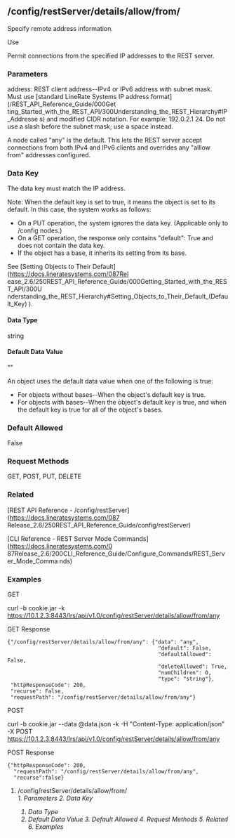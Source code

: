 ## /config/restServer/details/allow/from/<address>

Specify remote address information.

Use

Permit connections from the specified IP addresses to the REST server.

### Parameters

address: REST client address--IPv4 or IPv6 address with subnet mask. Must use
[standard LineRate Systems IP address format](/REST_API_Reference_Guide/000Get
ting_Started_with_the_REST_API/300Understanding_the_REST_Hierarchy#IP_Addresse
s) and modified CIDR notation. For example: 192.0.2.1 24. Do not use a slash
before the subnet mask; use a space instead.

A node called "any" is the default. This lets the REST server accept
connections from both IPv4 and IPv6 clients and overrides any "alllow from"
addresses configured.

### Data Key

The data key must match the IP address.

Note: When the default key is set to true, it means the object is set to its
default. In this case, the system works as follows:

  * On a PUT operation, the system ignores the data key. (Applicable only to /config nodes.)
  * On a GET operation, the response only contains "default": True and does not contain the data key.
  * If the object has a base, it inherits its setting from its base.

See [Setting Objects to Their Default](https://docs.lineratesystems.com/087Rel
ease_2.6/250REST_API_Reference_Guide/000Getting_Started_with_the_REST_API/300U
nderstanding_the_REST_Hierarchy#Setting_Objects_to_Their_Default_(Default_Key)
).

#### Data Type

string

#### Default Data Value

""

An object uses the default data value when one of the following is true:

  * For objects without bases--When the object's default key is true.
  * For objects with bases--When the object's default key is true, and when the default key is true for all of the object's bases.

### Default Allowed

False

### Request Methods

GET, POST, PUT, DELETE

### Related

[REST API Reference - /config/restServer](https://docs.lineratesystems.com/087
Release_2.6/250REST_API_Reference_Guide/config/restServer)

[CLI Reference - REST Server Mode Commands](https://docs.lineratesystems.com/0
87Release_2.6/200CLI_Reference_Guide/Configure_Commands/REST_Server_Mode_Comma
nds)

### Examples

GET

curl -b cookie.jar -k
https://10.1.2.3:8443/lrs/api/v1.0/config/restServer/details/allow/from/any

GET Response

    
    {"/config/restServer/details/allow/from/any": {"data": "any",
                                                    "default": False,
                                                    "defaultAllowed": False,
                                                    "deleteAllowed": True,
                                                    "numChildren": 0,
                                                    "type": "string"},
     "httpResponseCode": 200,
     "recurse": False,
     "requestPath": "/config/restServer/details/allow/from/any"}
    

POST

curl -b cookie.jar --data @data.json -k -H "Content-Type: application/json" -X
POST
https://10.1.2.3:8443/lrs/api/v1.0/config/restServer/details/allow/from/any

POST Response

    
    {"httpResponseCode": 200,
      "requestPath": "/config/restServer/details/allow/from/any",
      "recurse":false}

  1. /config/restServer/details/allow/from/<address>
    1. Parameters
    2. Data Key
      1. Data Type
      2. Default Data Value
    3. Default Allowed
    4. Request Methods
    5. Related
    6. Examples


